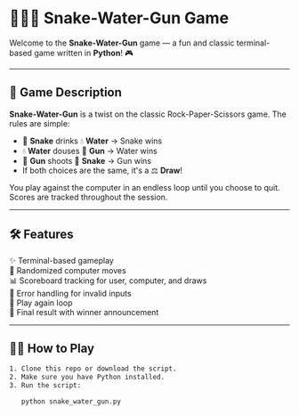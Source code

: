 # 🐍💧🔫 Snake-Water-Gun Game

Welcome to the **Snake-Water-Gun** game — a fun and classic terminal-based game written in **Python**! 🎮

---

## 📜 Game Description

**Snake-Water-Gun** is a twist on the classic Rock-Paper-Scissors game. The rules are simple:

- 🐍 **Snake** drinks 💧 **Water** → Snake wins
- 💧 **Water** douses 🔫 **Gun** → Water wins
- 🔫 **Gun** shoots 🐍 **Snake** → Gun wins
- If both choices are the same, it's a ⚖️ **Draw**!

You play against the computer in an endless loop until you choose to quit. Scores are tracked throughout the session.

---

## 🛠️ Features

✨ Terminal-based gameplay  
🎯 Randomized computer moves  
📊 Scoreboard tracking for user, computer, and draws  
🧠 Error handling for invalid inputs  
🔁 Play again loop  
🥇 Final result with winner announcement  

---

## 🧑‍💻 How to Play

```bash
1. Clone this repo or download the script.
2. Make sure you have Python installed.
3. Run the script:

   python snake_water_gun.py
